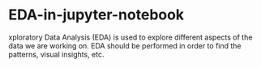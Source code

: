 # EDA-in-jupyter-notebook
xploratory Data Analysis (EDA) is used to explore different aspects of the data we are working on. EDA should be performed in order to find the patterns, visual insights, etc.
